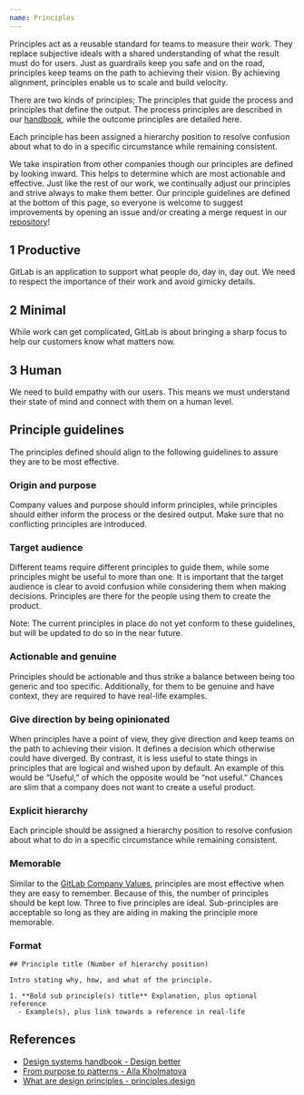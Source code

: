 ```yaml
---
name: Principles
---
```


Principles act as a reusable standard for teams to measure their work. They replace subjective ideals with a shared understanding of what the result must do for users. Just as guardrails keep you safe and on the road, principles keep teams on the path to achieving their vision. By achieving alignment, principles enable us to scale and build velocity.

There are two kinds of principles; The principles that guide the process and principles that define the output. The process principles are described in our [handbook](https://about.gitlab.com/handbook/product/#product-principles), while the outcome principles are detailed here.

Each principle has been assigned a hierarchy position to resolve confusion about what to do in a specific circumstance while remaining consistent.

We take inspiration from other companies though our principles are defined by looking inward. This helps to determine which are most actionable and effective. Just like the rest of our work, we continually adjust our principles and strive always to make them better. Our principle guidelines are defined at the bottom of this page, so everyone is welcome to suggest improvements by opening an issue and/or creating a merge request in our [repository](https://gitlab.com/gitlab-org/design.gitlab.com)!

## 1 Productive

GitLab is an application to support what people do, day in, day out. We need to respect the importance of their work and avoid gimicky details.

<!--
 1. **Bold sub principle(s) title** Explanation, plus optional reference
  - Example(s), plus link towards a reference in real-life
-->

## 2 Minimal

While work can get complicated, GitLab is about bringing a sharp focus to help our customers know what matters now.

<!--
 1. **Bold sub principle(s) title** Explanation, plus optional reference
  - Example(s), plus link towards a reference in real-life
-->

## 3 Human

We need to build empathy with our users. This means we must understand their state of mind and connect with them on a human level.

<!--
1. **Bold sub principle(s) title** Explanation, plus optional reference
  - Example(s), plus link towards a reference in real-life
-->

## Principle guidelines

The principles defined should align to the following guidelines to assure they are to be most effective.

### Origin and purpose

Company values and purpose should inform principles, while principles should either inform the process or the desired output. Make sure that no conflicting principles are introduced.

### Target audience

Different teams require different principles to guide them, while some principles might be useful to more than one. It is important that the target audience is clear to avoid confusion while considering them when making decisions. Principles are there for the people using them to create the product.

Note: The current principles in place do not yet conform to these guidelines, but will be updated to do so in the near future.

### Actionable and genuine

Principles should be actionable and thus strike a balance between being too generic and too specific. Additionally, for them to be genuine and have context, they are required to have real-life examples.

### Give direction by being opinionated

When principles have a point of view, they give direction and keep teams on the path to achieving their vision. It defines a decision which otherwise could have diverged. By contrast, it is less useful to state things in principles that are logical and wished upon by default. An example of this would be “Useful,” of which the opposite would be “not useful.” Chances are slim that a company does not want to create a useful product.

### Explicit hierarchy

Each principle should be assigned a hierarchy position to resolve confusion about what to do in a specific circumstance while remaining consistent.

### Memorable

Similar to the [GitLab Company Values](https://about.gitlab.com/handbook/values/#about-our-values), principles are most effective when they are easy to remember. Because of this, the number of principles should be kept low. Three to five principles are ideal. Sub-principles are acceptable so long as they are aiding in making the principle more memorable.

### Format

```
## Principle title (Number of hierarchy position)

Intro stating why, how, and what of the principle.

1. **Bold sub principle(s) title** Explanation, plus optional reference
  - Example(s), plus link towards a reference in real-life
```
    
## References

- [Design systems handbook - Design better](https://www.designbetter.co/design-systems-handbook/expanding-design-system)
- [From purpose to patterns - Alla Kholmatova](https://speakerdeck.com/craftui/from-purpose-to-patterns)
- [What are design principles - principles.design](https://principles.design/#what-are-design-principles)
